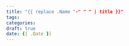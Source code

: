 ```yaml
---
title: "{{ replace .Name "-" " " | title }}"
tags:
categories: 
draft: true
date: {{ .Date }}
---
```



